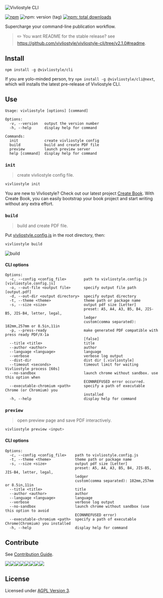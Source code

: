 ![Vivliostyle CLI](https://raw.githubusercontent.com/vivliostyle/vivliostyle-cli/master/assets/cover.jpg)

[![npm](https://flat.badgen.net/npm/v/@vivliostyle/cli)][npm-url]
![npm: version (tag)](https://flat.badgen.net/npm/v/@vivliostyle/cli/next)
[![npm: total downloads](https://flat.badgen.net/npm/dt/@vivliostyle/cli)][npm-url]

[npm-url]: https://npmjs.org/package/@vivliostyle/cli

Supercharge your command-line publication workflow.

> ✏️ You want README for the stable release? see <https://github.com/vivliostyle/vivliostyle-cli/tree/v2.1.0#readme>.

## Install

```
npm install -g @vivliostyle/cli
```

If you are yolo-minded person, try `npm install -g @vivliostyle/cli@next`, which will installs the latest pre-release of Vivliostyle CLI.

## Use

```
Usage: vivliostyle [options] [command]

Options:
  -v, --version   output the version number
  -h, --help      display help for command

Commands:
  init            create vivliostyle config
  build           build and create PDF file
  preview         launch preview server
  help [command]  display help for command
```

### `init`

> create vivliostyle config file.

```bash
vivliostyle init
```

You are new to Vivliostyle? Check out our latest project [Create Book](https://github.com/vivliostyle/create-book#readme).
With Create Book, you can easily bootstrap your book project and start writing without any extra effort.

### `build`

> build and create PDF file.

Put [vivliostyle.config.js](https://github.com/vivliostyle/vivliostyle-cli/issues/38) in the root directory, then:

```bash
vivliostyle build
```

![build](https://raw.githubusercontent.com/vivliostyle/vivliostyle-cli/master/assets/build.gif)

#### CLI options

```
Options:
  -c, --config <config_file>        path to vivliostyle.config.js [vivliostyle.config.js]
  -o, --out-file <output file>      specify output file path [output.pdf]
  -d, --out-dir <output directory>  specify output directory
  -t, --theme <theme>               theme path or package name
  -s, --size <size>                 output pdf size [Letter]
                                    preset: A5, A4, A3, B5, B4, JIS-B5, JIS-B4, letter, legal,
                                    ledger
                                    custom(comma separated): 182mm,257mm or 8.5in,11in
  -p, --press-ready                 make generated PDF compatible with press ready PDF/X-1a
                                    [false]
  --title <title>                   title
  --author <author>                 author
  --language <language>             language
  --verbose                         verbose log output
  --dist-dir                        dist dir [.vivliostyle]
  --timeout <seconds>               timeout limit for waiting Vivliostyle process [60s]
  --no-sandbox                      launch chrome without sandbox. use this option when
                                    ECONNREFUSED error occurred.
  --executable-chromium <path>      specify a path of executable Chrome (or Chromium) you
                                    installed
  -h, --help                        display help for command
```

### `preview`

> open preview page and save PDF interactively.

```bash
vivliostyle preview <input>
```

#### CLI options

```
Options:
  -c, --config <config_file>    path to vivliostyle.config.js
  -t, --theme <theme>           theme path or package name
  -s, --size <size>             output pdf size [Letter]
                                preset: A5, A4, A3, B5, B4, JIS-B5, JIS-B4, letter, legal,
                                ledger
                                custom(comma separated): 182mm,257mm or 8.5in,11in
  --title <title>               title
  --author <author>             author
  --language <language>         language
  --verbose                     verbose log output
  --no-sandbox                  launch chrome without sandbox (use this option to avoid
                                ECONNREFUSED error)
  --executable-chromium <path>  specify a path of executable Chrome(Chromium) you installed
  -h, --help                    display help for command
```

## Contribute

See [Contribution Guide](CONTRIBUTING.md).

[![](https://sourcerer.io/fame/uetchy/vivliostyle/vivliostyle-cli/images/0)](https://sourcerer.io/fame/uetchy/vivliostyle/vivliostyle-cli/links/0)[![](https://sourcerer.io/fame/uetchy/vivliostyle/vivliostyle-cli/images/1)](https://sourcerer.io/fame/uetchy/vivliostyle/vivliostyle-cli/links/1)[![](https://sourcerer.io/fame/uetchy/vivliostyle/vivliostyle-cli/images/2)](https://sourcerer.io/fame/uetchy/vivliostyle/vivliostyle-cli/links/2)[![](https://sourcerer.io/fame/uetchy/vivliostyle/vivliostyle-cli/images/3)](https://sourcerer.io/fame/uetchy/vivliostyle/vivliostyle-cli/links/3)[![](https://sourcerer.io/fame/uetchy/vivliostyle/vivliostyle-cli/images/4)](https://sourcerer.io/fame/uetchy/vivliostyle/vivliostyle-cli/links/4)[![](https://sourcerer.io/fame/uetchy/vivliostyle/vivliostyle-cli/images/5)](https://sourcerer.io/fame/uetchy/vivliostyle/vivliostyle-cli/links/5)[![](https://sourcerer.io/fame/uetchy/vivliostyle/vivliostyle-cli/images/6)](https://sourcerer.io/fame/uetchy/vivliostyle/vivliostyle-cli/links/6)[![](https://sourcerer.io/fame/uetchy/vivliostyle/vivliostyle-cli/images/7)](https://sourcerer.io/fame/uetchy/vivliostyle/vivliostyle-cli/links/7)

## License

Licensed under [AGPL Version 3](http://www.gnu.org/licenses/agpl.html).
